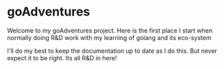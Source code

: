 
# goAdventures

Welcome to my goAdventures project. Here is the first place I start when normally doing R&D work with my learning of golang and its eco-system

I'll do my best to keep the documentation up to date as I do this. But never expect it to be right. Its all R&D in here!

